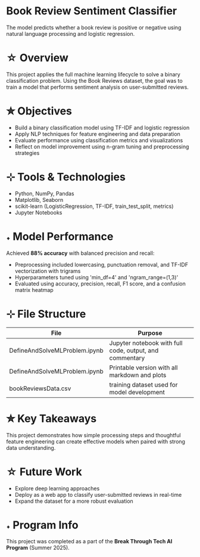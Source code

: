 # Book Review Sentiment Classifier

The model predicts whether a book review is positive or negative using natural language processing and logistic regression.

# ☆ Overview

This project applies the full machine learning lifecycle to solve a binary classification problem.
Using the Book Reviews dataset, the goal was to train a model that performs sentiment analysis on user-submitted reviews.

# ✮ Objectives

- Build a binary classification model using TF-IDF and logistic regression
- Apply NLP techniques for feature engineering and data preparation
- Evaluate performance using classification metrics and visualizations
- Reflect on model improvement using n-gram tuning and preprocessing strategies

# ⊹ Tools & Technologies

- Python, NumPy, Pandas
- Matplotlib, Seaborn
- scikit-learn (LogisticRegression, TF-IDF, train_test_split, metrics)
- Jupyter Notebooks

# ˖ Model Performance

Achieved **88% accuracy** with balanced precision and recall:
- Preprocessing included lowercasing, punctuation removal, and TF-IDF vectorization with trigrams
- Hyperparameters tuned using 'min_df=4' and 'ngram_range=(1,3)'
- Evaluated using accuracy, precision, recall, F1 score, and a confusion matrix heatmap

# ⊹ File Structure

| File                          | Purpose
|-------------------------------|---------------------------------------------------------|
| DefineAndSolveMLProblem.ipynb | Jupyter notebook with full code, output, and commentary |
| DefineAndSolveMLProblem.ipynb | Printable version with all markdown and plots           |
| bookReviewsData.csv           | training dataset used for model development             |

# ✮ Key Takeaways

This project demonstrates how simple processing steps and thoughtful feature engineering can create effective models when paired with strong data understanding.

# ☆ Future Work

- Explore deep learning approaches
- Deploy as a web app to classify user-submitted reviews in real-time
- Expand the dataset for a more robust evaluation

# ˖ Program Info

This project was completed as a part of the **Break Through Tech AI Program** (Summer 2025).
